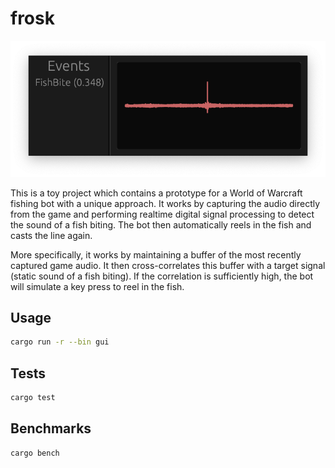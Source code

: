 # frosk
![frosk](screenshot.png)

This is a toy project which contains a prototype for a World of Warcraft fishing bot with a unique approach. It works by capturing the audio directly from the game and performing realtime digital signal processing to detect the sound of a fish biting. The bot then automatically reels in the fish and casts the line again.

More specifically, it works by maintaining a buffer of the most recently captured game audio. It then cross-correlates this buffer with a target signal (static sound of a fish biting). If the correlation is sufficiently high, the bot will simulate a key press to reel in the fish.

## Usage
```bash
cargo run -r --bin gui
```

## Tests
```bash
cargo test
```

## Benchmarks
```bash
cargo bench
```
